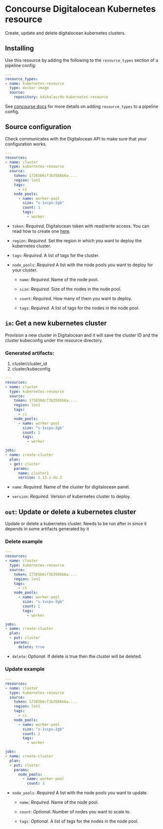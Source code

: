 # Concourse Digitalocean Kubernetes resource

Create, update and delete digitalocean kubernetes clusters.

## Installing

Use this resource by adding the following to
the `resource_types` section of a pipeline config:

```yaml
---
resource_types:
- name: kubernetes-resource
  type: docker-image
  source:
    repository: kdihalas/do-kubernetes-resource
```

See [concourse docs](https://concourse-ci.org/resource-types.html) for more details
on adding `resource_types` to a pipeline config.

## Source configuration

Check communicates with the Digitalocean API to make sure that your configuration
works.

```yaml
---
resources:
- name: cluster
  type: kubernetes-resource
  source:
    token: 17365b6cf3b3586b6a....
    region: lon1
    tags:
      - ci
    node_pools:
      - name: worker-pool
        size: "s-1vcpu-2gb"
        count: 1
        tags:
          - worker
```

* `token`: *Required.* Digitalocean token with read/write access. You can read
  how to create one [here](https://www.digitalocean.com/docs/api/create-personal-access-token/).

* `region`: *Required.* Set the region in which you want to deploy the kubernetes cluster.

* `tags`: *Required.* A list of tags for the cluster.

* `node_pools`: *Required* A list with the node pools you want to deploy for your cluster.

  * `name`: *Required.* Name of the node pool.

  * `size`: *Required.* Size of the nodes in the node pool.

  * `count`: *Required.* How many of them you want to deploy.

  * `tags`: *Required.* A list of tags for the nodes in the node pool.

## `in`: Get a new kubernetes cluster

Provision a new cluster in Digitalocean and it will save the
cluster ID and the cluster kubeconfig under the resource directory.

### Generated artifacts:
1. cluster/cluster_id
2. cluster/kubeconfig

```yaml
---
resources:
- name: cluster
  type: kubernetes-resource
  source:
    token: 17365b6cf3b3586b6a....
    region: lon1
    tags:
      - ci
    node_pools:
      - name: worker-pool
        size: "s-1vcpu-2gb"
        count: 1
        tags:
          - worker

jobs:
- name: create-cluster
  plan:
  - get: cluster
    params:
      name: cluster1
      version: 1.13.1-do.2
```

* `name`: *Required.* Name of the cluster for digitalocean panel.

* `version`: *Required.* Version of kubernetes cluster to deploy.


## `out`: Update or delete a kubernetes cluster

Update or delete a kubernetes cluster. Needs to be run after in since it depends
in some artifacts generated by it


### Delete example
```yaml
---
resources:
- name: cluster
  type: kubernetes-resource
  source:
    token: 17365b6cf3b3586b6a....
    region: lon1
    tags:
      - ci
    node_pools:
      - name: worker-pool
        size: "s-1vcpu-2gb"
        count: 1
        tags:
          - worker

jobs:
- name: create-cluster
  plan:
  - put: cluster
    params:
      delete: true
```

* `delete`: *Optional.* If delete is true then the cluster will be deleted.

### Update example
```yaml
---
resources:
- name: cluster
  type: kubernetes-resource
  source:
    token: 17365b6cf3b3586b6a....
    region: lon1
    tags:
      - ci
    node_pools:
      - name: worker-pool
        size: "s-1vcpu-2gb"
        count: 1
        tags:
          - worker

jobs:
- name: create-cluster
  plan:
  - put: cluster
    params:
      node_pools:
        - name: worker-pool
          count: 3
```
* `node_pools`: *Required* A list with the node pools you want to update.

  * `name`: *Required.* Name of the node pool.

  * `count`: *Optional.* Number of nodes you want to scale to.

  * `tags`: *Optional.* A list of tags for the nodes in the node pool.
